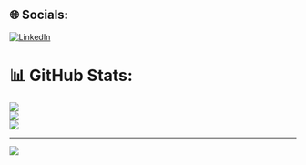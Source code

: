 ## 🌐 Socials:
[![LinkedIn](https://img.shields.io/badge/LinkedIn-%230077B5.svg?logo=linkedin&logoColor=white)](https://linkedin.com/in/zahra-rafiei-8858b8244) 
# 📊 GitHub Stats:
![](https://github-readme-stats.vercel.app/api?username=melodiw82&theme=dracula&hide_border=false&include_all_commits=true&count_private=false)<br/>
![](https://github-readme-streak-stats.herokuapp.com/?user=melodiw82&theme=dracula&hide_border=false)<br/>
![](https://github-readme-stats.vercel.app/api/top-langs/?username=melodiw82&theme=dracula&hide_border=false&include_all_commits=true&count_private=false&layout=compact)

---
[![](https://visitcount.itsvg.in/api?id=melodiw82&icon=0&color=0)](https://visitcount.itsvg.in)

<!-- Proudly created with GPRM ( https://gprm.itsvg.in ) -->

